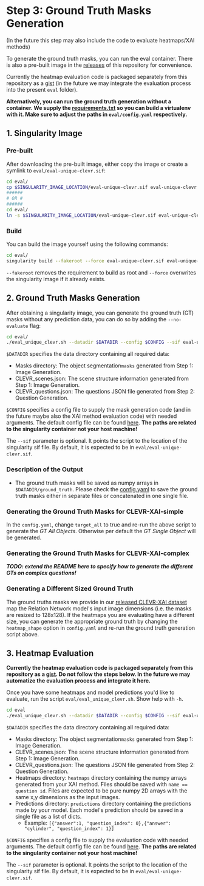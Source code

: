 # Step 3: Ground Truth Masks Generation 
(In the future this step may also include the code to evaluate heatmaps/XAI methods)

To generate the ground truth masks, you can run the eval container. There is also a pre-built image in the [releases](https://github.com/ahmedmagdiosman/simply-clevr-dataset/releases) of this repository for convenience. 

Currently the heatmap evaluation code is packaged separately from this repository as a [gist](https://gist.github.com/ArrasL/0bc02ef98e369f861aec40145a58e356) (in the future we may integrate the evaluation process into the present `eval` folder).

**Alternatively, you can run the ground truth generation without a container. We supply the [requirements.txt](https://github.com/ahmedmagdiosman/simply-clevr-dataset/blob/master/eval/requirements.txt) so you can build a virtualenv with it. Make sure to adjust the paths in `eval/config.yaml` respectively.**


## 1. Singularity Image

### Pre-built


After downloading the pre-built image, either copy the image or create a symlink to `eval/eval-unique-clevr.sif`:

```bash
cd eval/
cp $SINGULARITY_IMAGE_LOCATION/eval-unique-clevr.sif eval-unique-clevr.sif
######
# OR #
######
cd eval/
ln -s $SINGULARITY_IMAGE_LOCATION/eval-unique-clevr.sif eval-unique-clevr.sif
```


### Build

You can build the image yourself using the following commands:
```bash
cd eval/
singularity build --fakeroot --force eval-unique-clevr.sif eval-unique-clevr.def
```
`--fakeroot` removes the requirement to build as root and `--force` overwrites the singularity image if it already exists.


## 2. Ground Truth Masks Generation

After obtaining a singularity image, you can generate the ground truth (GT) masks without any prediction data, you can do so by adding the `--no-evaluate` flag:

```bash
cd eval/
./eval_unique_clevr.sh --datadir $DATADIR --config $CONFIG --sif eval-unique-clevr.sif --no-evaluate
```

`$DATADIR` specifies the data directory containing all required data: 
* Masks directory: The object segmentation`masks` generated from Step 1: Image Generation.
* CLEVR_scenes.json: The scene structure information generated from Step 1: Image Generation.
* CLEVR_questions.json: The questions JSON file generated from Step 2: Question Generation.

`$CONFIG` specifies a config file to supply the mask generation code (and in the future maybe also the XAI method evaluation code) with needed arguments. The default config file can be found [here](config.yaml).
**The paths are related to the singularity container not your host machine!**

The `--sif` parameter is optional. It points the script to the location of the singularity sif file. By default, it is expected to be in `eval/eval-unique-clevr.sif`.

### Description of the Output

* The ground truth masks will be saved as numpy arrays in `$DATADIR/ground_truth`. Please check the [config.yaml](config.yaml) to save the ground truth masks either in separate files or concatenated in one single file.


### Generating the Ground Truth Masks for CLEVR-XAI-simple

In the `config.yaml`, change `target_all` to true and re-run the above script to generate the *GT All Objects*.
Otherwise per default the *GT Single Object* will be generated.

### Generating the Ground Truth Masks for CLEVR-XAI-complex
_***TODO: extend the README here to specify how to generate the different GTs on complex questions!***_

### Generating a Different Sized Ground Truth
The ground truths masks we provide in our [released CLEVR-XAI dataset](https://github.com/ahmedmagdiosman/simply-clevr-dataset/releases) map the Relation Network model's input image dimensions (i.e. the masks are resized to 128x128).
If the heatmaps you are evaluating have a different size, you can generate the appropriate ground truth by changing the `heatmap_shape` option in `config.yaml` and re-run the ground truth generation script above.


## 3. Heatmap Evaluation


**Currently the heatmap evaluation code is packaged separately from this repository as a [gist](https://gist.github.com/ArrasL/0bc02ef98e369f861aec40145a58e356). Do not follow the steps below. In the future we may automatize the evaluation process and integrate it here.**

Once you have some heatmaps and model predictions you'd like to evaluate, run the script `eval/eval_unique_clevr.sh`. Show help with `-h`.

```bash
cd eval
./eval_unique_clevr.sh --datadir $DATADIR --config $CONFIG --sif eval-unique-clevr.sif
```

`$DATADIR` specifies the data directory containing all required data: 
* Masks directory: The object segmentation`masks` generated from Step 1: Image Generation.
* CLEVR_scenes.json: The scene structure information generated from Step 1: Image Generation.
* CLEVR_questions.json: The questions JSON file generated from Step 2: Question Generation.
* Heatmaps directory: `heatmaps` directory containing the numpy arrays generated from your XAI method. Files should be saved with `name == question id`. Files are expected to be pure numpy 2D arrays with the same x,y dimensions as the input images.
* Predictions directory: `predictions` directory containing the predictions made by your model. Each model's prediction should be saved in a single file as a list of dicts.
    - Example: `[{"answer":1, "question_index": 0},{"answer": "cylinder", "question_index": 1}]`

`$CONFIG` specifies a config file to supply the evaluation code with needed arguments. The default config file can be found [here](https://github.com/ahmedmagdiosman/simply-clevr-dataset/blob/master/eval/config.yaml). **The paths are related to the singularity container not your host machine!**

The `--sif` parameter is optional. It points the script to the location of the singularity sif file. By default, it is expected to be in `eval/eval-unique-clevr.sif`.

